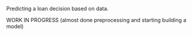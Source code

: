 Predicting a loan decision based on data.

WORK IN PROGRESS (almost done preprocessing and starting building a model)
